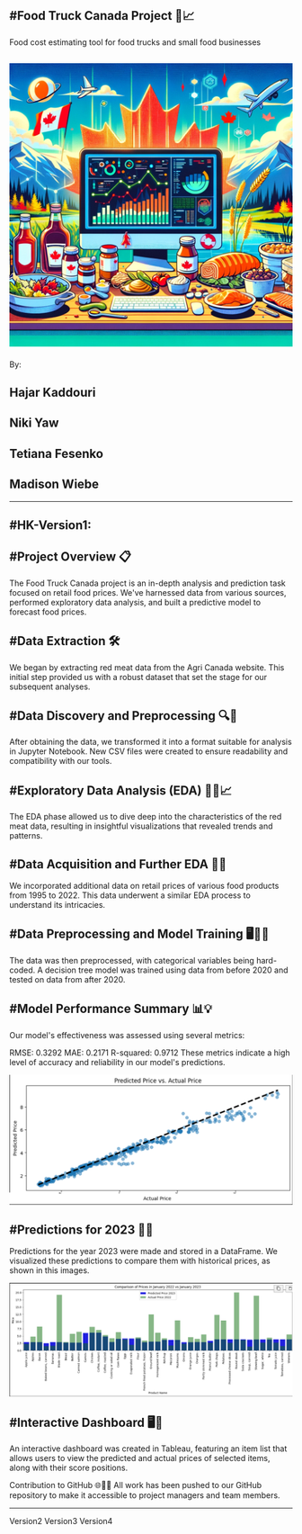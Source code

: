 ## #Food Truck Canada Project  🍁📈
Food cost estimating tool for food trucks and small food businesses

![Alt text](<images/food image.png>)
------------------------------------------------------------------------------------------------------------------
By:
## Hajar Kaddouri
## Niki Yaw
## Tetiana Fesenko
## Madison Wiebe

------------------------------------------------------------------------------------------------------------------


## #HK-Version1:

## #Project Overview 📋
The Food Truck Canada project is an in-depth analysis and prediction task focused on retail food prices. We've harnessed data from various sources, performed exploratory data analysis, and built a predictive model to forecast food prices.

## #Data Extraction 🛠️
We began by extracting red meat data from the Agri Canada website. This initial step provided us with a robust dataset that set the stage for our subsequent analyses.

## #Data Discovery and Preprocessing 🔍📝
After obtaining the data, we transformed it into a format suitable for analysis in Jupyter Notebook. New CSV files were created to ensure readability and compatibility with our tools.

## #Exploratory Data Analysis (EDA) 🕵️‍♂️📈
The EDA phase allowed us to dive deep into the characteristics of the red meat data, resulting in insightful visualizations that revealed trends and patterns.

## #Data Acquisition and Further EDA 🥗➕
We incorporated additional data on retail prices of various food products from 1995 to 2022. This data underwent a similar EDA process to understand its intricacies.

## #Data Preprocessing and Model Training 🖥️👩‍🔬
The data was then preprocessed, with categorical variables being hard-coded. A decision tree model was trained using data from before 2020 and tested on data from after 2020.

## #Model Performance Summary 📊💡
Our model's effectiveness was assessed using several metrics:

RMSE: 0.3292
MAE: 0.2171
R-squared: 0.9712
These metrics indicate a high level of accuracy and reliability in our model's predictions.

![Alt text](images/image.png)

## #Predictions for 2023 🚀🔮
Predictions for the year 2023 were made and stored in a DataFrame. We visualized these predictions to compare them with historical prices, as shown in this images.

 ![Alt text](images/image-1.png)
 

## #Interactive Dashboard 🖥️🤹
An interactive dashboard was created in Tableau, featuring an item list that allows users to view the predicted and actual prices of selected items, along with their score positions.

Contribution to GitHub 🌐👨‍💻
All work has been pushed to our GitHub repository to make it accessible to project managers and team members.

-------------------------------------------------------------------------------------------------------------------

Version2
Version3
Version4
